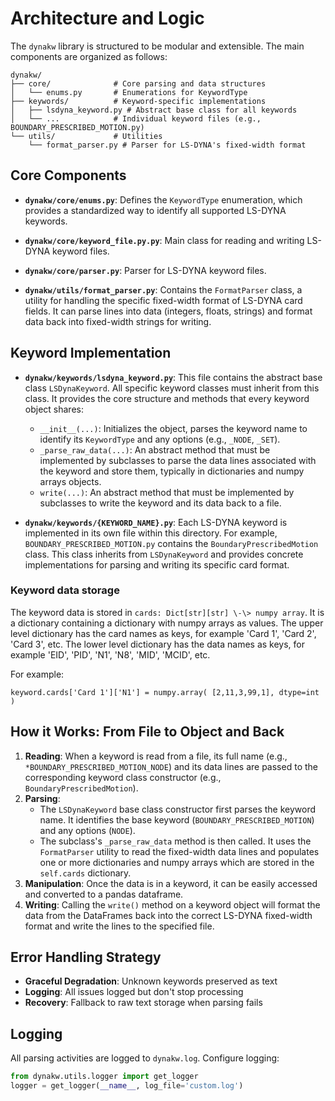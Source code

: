 
# Architecture and Logic

The `dynakw` library is structured to be modular and extensible. The main components are organized as follows:

```
dynakw/
├── core/              # Core parsing and data structures
│   └── enums.py       # Enumerations for KeywordType
├── keywords/          # Keyword-specific implementations
│   ├── lsdyna_keyword.py # Abstract base class for all keywords
│   └── ...            # Individual keyword files (e.g., BOUNDARY_PRESCRIBED_MOTION.py)
└── utils/             # Utilities
    └── format_parser.py # Parser for LS-DYNA's fixed-width format
```

## Core Components

*   **`dynakw/core/enums.py`**: Defines the `KeywordType` enumeration, which provides a standardized way to identify all supported LS-DYNA keywords.

*   **`dynakw/core/keyword_file.py.py`**:  Main class for reading and writing LS-DYNA keyword files.

*   **`dynakw/core/parser.py`**:  Parser for LS-DYNA keyword files.

*   **`dynakw/utils/format_parser.py`**: Contains the `FormatParser` class, a utility for handling the specific fixed-width format of LS-DYNA card fields. It can parse lines into data (integers, floats, strings) and format data back into fixed-width strings for writing.

## Keyword Implementation

*   **`dynakw/keywords/lsdyna_keyword.py`**: This file contains the abstract base class `LSDynaKeyword`. All specific keyword classes must inherit from this class. It provides the core structure and methods that every keyword object shares:
    *   `__init__(...)`: Initializes the object, parses the keyword name to identify its `KeywordType` and any options (e.g., `_NODE`, `_SET`).
    *   `_parse_raw_data(...)`: An abstract method that must be implemented by subclasses to parse the data lines associated with the keyword and store them, typically in dictionaries and numpy arrays objects.
    *   `write(...)`: An abstract method that must be implemented by subclasses to write the keyword and its data back to a file.

*   **`dynakw/keywords/{KEYWORD_NAME}.py`**: Each LS-DYNA keyword is implemented in its own file within this directory. For example, `BOUNDARY_PRESCRIBED_MOTION.py` contains the `BoundaryPrescribedMotion` class. This class inherits from `LSDynaKeyword` and provides concrete implementations for parsing and writing its specific card format.


### Keyword data storage

The keyword data is stored in `cards: Dict[str][str] \-\> numpy array`. 
It is a dictionary containing a dictionary with numpy arrays as values.
The upper level dictionary has the card names as keys,  for example 'Card 1', 'Card 2', 'Card 3', etc.
The lower level dictionary has the data names as keys,  for example 'EID', 'PID', 'N1', 'N8', 'MID', 'MCID', etc.

For example:
```
keyword.cards['Card 1']['N1'] = numpy.array( [2,11,3,99,1], dtype=int )
```

## How it Works: From File to Object and Back

1.  **Reading**: When a keyword is read from a file, its full name (e.g., `*BOUNDARY_PRESCRIBED_MOTION_NODE`) and its data lines are passed to the corresponding keyword class constructor (e.g., `BoundaryPrescribedMotion`).
2.  **Parsing**:
    *   The `LSDynaKeyword` base class constructor first parses the keyword name. It identifies the base keyword (`BOUNDARY_PRESCRIBED_MOTION`) and any options (`NODE`).
    *   The subclass's `_parse_raw_data` method is then called. It uses the `FormatParser` utility to read the fixed-width data lines and populates one or more dictionaries and numpy arrays which are stored in the `self.cards` dictionary.
3.  **Manipulation**: Once the data is in a keyword, it can be easily accessed and converted to a pandas dataframe.
4.  **Writing**: Calling the `write()` method on a keyword object will format the data from the DataFrames back into the correct LS-DYNA fixed-width format and write the lines to the specified file.


## Error Handling Strategy

- **Graceful Degradation**: Unknown keywords preserved as text
- **Logging**: All issues logged but don't stop processing
- **Recovery**: Fallback to raw text storage when parsing fails

## Logging

All parsing activities are logged to `dynakw.log`. Configure logging:

```python
from dynakw.utils.logger import get_logger
logger = get_logger(__name__, log_file='custom.log')
```

